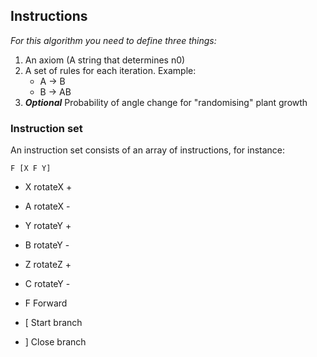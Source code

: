 ## Instructions
*For this algorithm you need to define three things:*

1. An axiom (A string that determines n0)
2. A set of rules for each iteration. Example:
	* A -> B
	* B -> AB
3. ***Optional*** Probability of angle change for "randomising" plant growth

### Instruction set

An instruction set consists of an array of instructions, for instance:
```
F [X F Y]
```

* X rotateX +
* A rotateX -

* Y rotateY +
* B rotateY -

* Z rotateZ +
* C rotateY -

* F Forward

* [ Start branch
* ] Close branch
